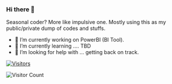### Hi there 👋

Seasonal coder? More like impulsive one. 
Mostly using this as my public/private dump of codes and stuffs. 

- 🔭 I’m currently working on PowerBI (BI Tool).
- 🌱 I’m currently learning .... TBD
- 🤔 I’m looking for help with ... getting back on track.

[![Visitors](https://visitor-badge.glitch.me/badge?page_id=brony28.brony28)](https://brony28.github.io/brony28)

![Visitor Count](https://visitor-badge.laobi.icu/badge?page_id=brony28)



<!--
**brony28/brony28** is a ✨ _special_ ✨ repository because its `README.md` (this file) appears on your GitHub profile.

Here are some ideas to get you started:

- 🔭 I’m currently working on ...
- 🌱 I’m currently learning ...
- 👯 I’m looking to collaborate on ...
- 🤔 I’m looking for help with ...
- 💬 Ask me about ...
- 📫 How to reach me: ...
- 😄 Pronouns: ...
- ⚡ Fun fact: ...
-->
